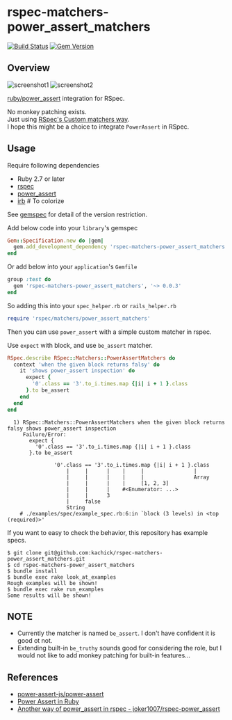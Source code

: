 # rspec-matchers-power_assert_matchers

[![Build Status](https://github.com/kachick/rspec-matchers-power_assert_matchers/actions/workflows/spec.yml/badge.svg?branch=main)](https://github.com/kachick/rspec-matchers-power_assert_matchers/actions/workflows/spec.yml?query=branch%3Amain+)
[![Gem Version](https://badge.fury.io/rb/rspec-matchers-power_assert_matchers.png)](http://badge.fury.io/rb/rspec-matchers-power_assert_matchers)

## Overview

![screenshot1](https://user-images.githubusercontent.com/1180335/118840923-c9b3a980-b902-11eb-8c8c-afb17fa87d31.png)
![screenshot2](https://user-images.githubusercontent.com/1180335/118840930-cb7d6d00-b902-11eb-8d8e-f6fcdc801367.png)

[ruby/power_assert](https://github.com/ruby/power_assert) integration for RSpec.

No monkey patching exists.\
Just using [RSpec's Custom matchers way](https://relishapp.com/rspec/rspec-expectations/v/3-10/docs/custom-matchers).\
I hope this might be a choice to integrate `PowerAssert` in RSpec.

## Usage

Require following dependencies

- Ruby 2.7 or later
- [rspec](https://rubygems.org/gems/rspec/)
- [power_assert](https://rubygems.org/gems/power_assert)
- [irb](https://rubygems.org/gems/irb) # To colorize

See [gemspec](rspec-matchers-power_assert_matchers.gemspec) for detail of the version restriction.

Add below code into your `library`'s gemspec

```ruby
Gem::Specification.new do |gem|
  gem.add_development_dependency 'rspec-matchers-power_assert_matchers', '~> 0.0.3'
end
```

Or add below into your `application`'s `Gemfile`

```ruby
group :test do
  gem 'rspec-matchers-power_assert_matchers', '~> 0.0.3'
end
```

So adding this into your `spec_helper.rb` or `rails_helper.rb`

```ruby
require 'rspec/matchers/power_assert_matchers'
```

Then you can use `power_assert` with a simple custom matcher in rspec.

Use `expect` with block, and use `be_assert` matcher.

```ruby
RSpec.describe RSpec::Matchers::PowerAssertMatchers do
  context 'when the given block returns falsy' do
    it 'shows power_assert inspection' do
      expect {
        '0'.class == '3'.to_i.times.map {|i| i + 1 }.class
      }.to be_assert
    end
  end
end
```

```text
  1) RSpec::Matchers::PowerAssertMatchers when the given block returns falsy shows power_assert inspection
     Failure/Error:
       expect {
         '0'.class == '3'.to_i.times.map {|i| i + 1 }.class
       }.to be_assert

               '0'.class == '3'.to_i.times.map {|i| i + 1 }.class
                   |     |      |    |     |                |
                   |     |      |    |     |                Array
                   |     |      |    |     [1, 2, 3]
                   |     |      |    #<Enumerator: ...>
                   |     |      3
                   |     false
                   String
    # ./examples/spec/example_spec.rb:6:in `block (3 levels) in <top (required)>'
```

If you want to easy to check the behavior, this repository has example specs.

```console
$ git clone git@github.com:kachick/rspec-matchers-power_assert_matchers.git
$ cd rspec-matchers-power_assert_matchers
$ bundle install
$ bundle exec rake look_at_examples
Rough examples will be shown!
$ bundle exec rake run_examples
Some results will be shown!
```

## NOTE

- Currently the matcher is named `be_assert`. I don't have confident it is good ot not.
- Extending built-in `be_truthy` sounds good for considering the role, but I would not like to add monkey patching for built-in features...

## References

- [power-assert-js/power-assert](https://github.com/power-assert-js/power-assert)
- [Power Assert in Ruby](https://speakerdeck.com/k_tsj/power-assert-in-ruby)
- [Another way of power_assert in rspec - joker1007/rspec-power_assert](https://github.com/joker1007/rspec-power_assert)
